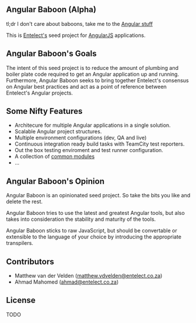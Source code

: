 ## Angular Baboon (Alpha)
tl;dr I don't care about baboons, take me to the [Angular stuff](Baboon.Angular.App/README.md)

This is [Entelect's](http://www.entelect.co.za/) seed project for [AngularJS](https://angularjs.org/) applications.

## Angular Baboon's Goals
The intent of this seed project is to reduce the amount of plumbing and boiler plate code required to get an Angular application up and running.
Furthermore, Angular Baboon seeks to bring together Entelect's consensus on Angular best practices and act as a point of reference between Entelect's Angular projects.

## Some Nifty Features

* Architecure for multiple Angular applications in a single solution.
* Scalable Angular project structures.
* Multiple environment configurations (dev, QA and live)
* Continuous integration ready build tasks with TeamCity test reporters.
* Out the box testing enviroment and test runner configuration.
* A collection of [common modules](Baboon.Angular.Common/README.md)
* ...

## Angular Baboon's Opinion
Angular Baboon is an opinionated seed project. So take the bits you like and delete the rest.

Angular Baboon tries to use the latest and greatest Angular tools, but also takes into consideration the stability and maturity of the tools.

Angular Baboon sticks to raw JavaScript, but should be convertable or extensible to the language of your choice by introducing the appropriate transpilers.

## Contributors

* Matthew van der Velden (matthew.vdvelden@entelect.co.za)
* Ahmad Mahomed (ahmad@entelect.co.za)

## License

TODO

